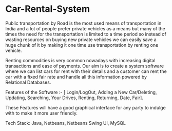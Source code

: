 # Car-Rental-System

Public transportation by Road is the most used means of transportation in India and a lot of people prefer private vehicles as a means but many of the times the need for the transportation is limited to a time period so instead of wasting resources on buying new private vehicles we can easily save a huge chunk of it by making it one time use transportation by renting one vehicle.

Renting commodities is very common nowadays with increasing digital transactions and ease of payments. Our aim is to create a system software where we can list cars for rent with their details and a customer can rent the car with a fixed fair rate and handle all this information powered by Relational Databases.

Features of the Software :- [ Login/LogOut, Adding a New Car/Deleting, Updating, Searching, Your Drives, Renting, Returning, Date, Fair].

These Features will have a good graphical interface for any party to indulge with to make it more user friendly.

Tech Stack: Java, Netbeans, Netbeans Swing UI, MySQL
